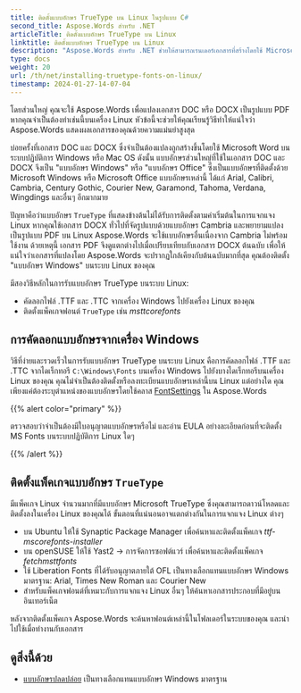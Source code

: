 ```yaml
---
title: ติดตั้งแบบอักษร TrueType บน Linux ในรูปแบบ C#
second_title: Aspose.Words สำหรับ .NET
articleTitle: ติดตั้งแบบอักษร TrueType บน Linux
linktitle: ติดตั้งแบบอักษร TrueType บน Linux
description: "Aspose.Words สำหรับ .NET ช่วยให้สามารถเรนเดอร์เอกสารที่สร้างโดยใช้ Microsoft Word บนเครื่อง Linux ด้วยความแม่นยำสูงสุดโดยใช้ C# เพื่อให้บรรลุเป้าหมายนี้ ให้คัดลอกไฟล์ฟอนต์จากเครื่อง Windows หรือติดตั้งแพ็คเกจฟอนต์ `TrueType` ลงบนเครื่อง Linux ของคุณใน C#"
type: docs
weight: 20
url: /th/net/installing-truetype-fonts-on-linux/
timestamp: 2024-01-27-14-07-04
---
```


โดยส่วนใหญ่ คุณจะใช้ Aspose.Words เพื่อแปลงเอกสาร DOC หรือ DOCX เป็นรูปแบบ PDF หากคุณจำเป็นต้องทำเช่นนี้บนเครื่อง Linux หัวข้อนี้จะช่วยให้คุณเรียนรู้วิธีทำให้แน่ใจว่า Aspose.Words แสดงผลเอกสารของคุณด้วยความแม่นยำสูงสุด

บ่อยครั้งที่เอกสาร DOC และ DOCX ซึ่งจำเป็นต้องแปลงถูกสร้างขึ้นโดยใช้ Microsoft Word บนระบบปฏิบัติการ Windows หรือ Mac OS ดังนั้น แบบอักษรส่วนใหญ่ที่ใช้ในเอกสาร DOC และ DOCX จึงเป็น "แบบอักษร Windows" หรือ "แบบอักษร Office" ซึ่งเป็นแบบอักษรที่ติดตั้งด้วย Microsoft Windows หรือ Microsoft Office แบบอักษรเหล่านี้ ได้แก่ Arial, Calibri, Cambria, Century Gothic, Courier New, Garamond, Tahoma, Verdana, Wingdings และอื่นๆ อีกมากมาย

ปัญหาคือว่าแบบอักษร `TrueType` ที่แสดงข้างต้นไม่ได้รับการติดตั้งตามค่าเริ่มต้นในการแจกแจง Linux หากคุณใช้เอกสาร DOCX ทั่วไปที่จัดรูปแบบด้วยแบบอักษร Cambria และพยายามแปลงเป็นรูปแบบ PDF บน Linux Aspose.Words จะใช้แบบอักษรอื่นเนื่องจาก Cambria ไม่พร้อมใช้งาน ด้วยเหตุนี้ เอกสาร PDF จึงดูแตกต่างไปเมื่อเปรียบเทียบกับเอกสาร DOCX ต้นฉบับ เพื่อให้แน่ใจว่าเอกสารที่แปลงโดย Aspose.Words จะปรากฏใกล้เคียงกับต้นฉบับมากที่สุด คุณต้องติดตั้ง "แบบอักษร Windows" บนระบบ Linux ของคุณ

มีสองวิธีหลักในการรับแบบอักษร TrueType บนระบบ Linux:

- คัดลอกไฟล์ .TTF และ .TTC จากเครื่อง Windows ไปยังเครื่อง Linux ของคุณ
- ติดตั้งแพ็คเกจฟอนต์ `TrueType` เช่น *msttcorefonts*

## การคัดลอกแบบอักษรจากเครื่อง Windows

วิธีที่ง่ายและรวดเร็วในการรับแบบอักษร TrueType บนระบบ Linux คือการคัดลอกไฟล์ .TTF และ .TTC จากไดเร็กทอรี `C:\Windows\Fonts` บนเครื่อง Windows ไปยังบางไดเร็กทอรีบนเครื่อง Linux ของคุณ คุณไม่จำเป็นต้องติดตั้งหรือลงทะเบียนแบบอักษรเหล่านี้บน Linux แต่อย่างใด คุณเพียงแค่ต้องระบุตำแหน่งของแบบอักษรโดยใช้คลาส [FontSettings](https://reference.aspose.com/words/net/aspose.words.fonts/fontsettings/) ใน Aspose.Words

{{% alert color="primary" %}}

ตรวจสอบว่าจำเป็นต้องมีใบอนุญาตแบบอักษรหรือไม่ และอ่าน EULA อย่างละเอียดก่อนที่จะติดตั้ง MS Fonts บนระบบปฏิบัติการ Linux ใดๆ

{{% /alert %}}

## ติดตั้งแพ็คเกจแบบอักษร `TrueType`

มีแพ็คเกจ Linux จำนวนมากที่มีแบบอักษร Microsoft TrueType ซึ่งคุณสามารถดาวน์โหลดและติดตั้งลงในเครื่อง Linux ของคุณได้ ขั้นตอนที่แน่นอนอาจแตกต่างกันในการแจกแจง Linux ต่างๆ

- บน Ubuntu ให้ใช้ Synaptic Package Manager เพื่อค้นหาและติดตั้งแพ็คเกจ *ttf-mscorefonts-installer*
- บน openSUSE ให้ใช้ Yast2 → การจัดการซอฟต์แวร์ เพื่อค้นหาและติดตั้งแพ็คเกจ *fetchmsttfonts*
- ใช้ Liberation Fonts ที่ได้รับอนุญาตภายใต้ OFL เป็นทางเลือกแทนแบบอักษร Windows มาตรฐาน: Arial, Times New Roman และ Courier New
- สำหรับแพ็คเกจฟอนต์ที่เหมาะกับการแจกแจง Linux อื่นๆ ให้ค้นหาเอกสารประกอบที่มีอยู่บนอินเทอร์เน็ต

หลังจากติดตั้งแพ็คเกจ Aspose.Words จะค้นหาฟอนต์เหล่านี้ในโฟลเดอร์ในระบบของคุณ และนำไปใช้เมื่อทำงานกับเอกสาร

## ดูสิ่งนี้ด้วย

- [แบบอักษรปลดปล่อย](https://github.com/liberationfonts) เป็นทางเลือกแทนแบบอักษร Windows มาตรฐาน
